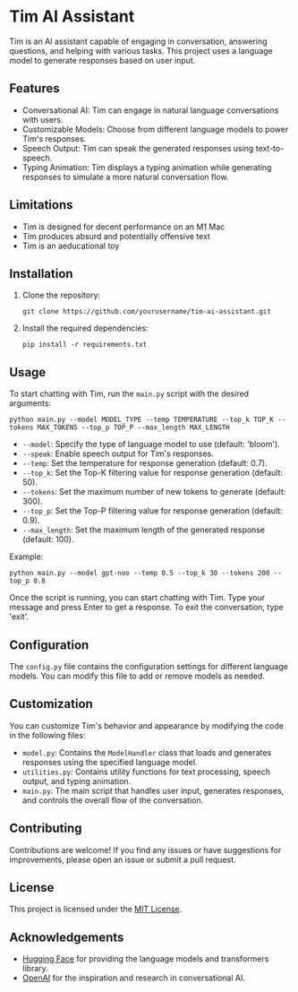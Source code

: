 # Tim AI Assistant

Tim is an AI assistant capable of engaging in conversation, answering questions, and helping with various tasks. This project uses a language model to generate responses based on user input.

## Features

- Conversational AI: Tim can engage in natural language conversations with users.
- Customizable Models: Choose from different language models to power Tim's responses.
- Speech Output: Tim can speak the generated responses using text-to-speech.
- Typing Animation: Tim displays a typing animation while generating responses to simulate a more natural conversation flow.

## Limitations

- Tim is designed for decent performance on an M1 Mac
- Tim produces absurd and potentially offensive text
- Tim is an aeducational toy

## Installation

1. Clone the repository:
   ```
   git clone https://github.com/yourusername/tim-ai-assistant.git
   ```

2. Install the required dependencies:
   ```
   pip install -r requirements.txt
   ```

## Usage

To start chatting with Tim, run the `main.py` script with the desired arguments:

```
python main.py --model MODEL_TYPE --temp TEMPERATURE --top_k TOP_K --tokens MAX_TOKENS --top_p TOP_P --max_length MAX_LENGTH
```

- `--model`: Specify the type of language model to use (default: 'bloom').
- `--speak`: Enable speech output for Tim's responses.
- `--temp`: Set the temperature for response generation (default: 0.7).
- `--top_k`: Set the Top-K filtering value for response generation (default: 50).
- `--tokens`: Set the maximum number of new tokens to generate (default: 300).
- `--top_p`: Set the Top-P filtering value for response generation (default: 0.9).
- `--max_length`: Set the maximum length of the generated response (default: 100).

Example:
```
python main.py --model gpt-neo --temp 0.5 --top_k 30 --tokens 200 --top_p 0.8
```

Once the script is running, you can start chatting with Tim. Type your message and press Enter to get a response. To exit the conversation, type 'exit'.

## Configuration

The `config.py` file contains the configuration settings for different language models. You can modify this file to add or remove models as needed.

## Customization

You can customize Tim's behavior and appearance by modifying the code in the following files:

- `model.py`: Contains the `ModelHandler` class that loads and generates responses using the specified language model.
- `utilities.py`: Contains utility functions for text processing, speech output, and typing animation.
- `main.py`: The main script that handles user input, generates responses, and controls the overall flow of the conversation.

## Contributing

Contributions are welcome! If you find any issues or have suggestions for improvements, please open an issue or submit a pull request.

## License

This project is licensed under the [MIT License](LICENSE).

## Acknowledgements

- [Hugging Face](https://huggingface.co/) for providing the language models and transformers library.
- [OpenAI](https://openai.com/) for the inspiration and research in conversational AI.